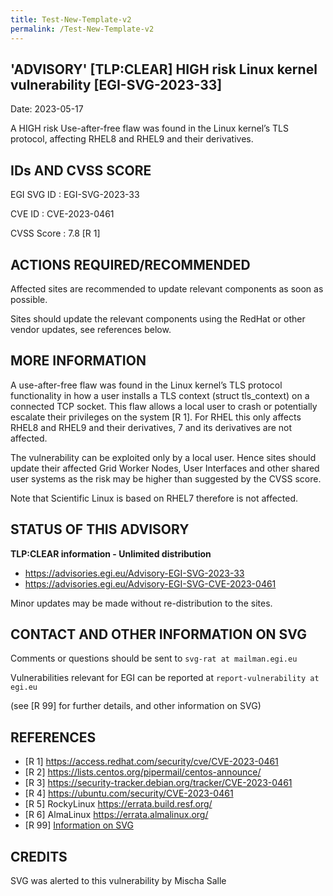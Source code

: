 ```yaml
---
title: Test-New-Template-v2
permalink: /Test-New-Template-v2
---
```


## 'ADVISORY' [TLP:CLEAR] HIGH risk Linux kernel vulnerability [EGI-SVG-2023-33]

Date: 2023-05-17

A HIGH risk Use-after-free flaw was found in the Linux kernel’s TLS protocol, affecting
RHEL8 and RHEL9 and their derivatives.

## IDs AND CVSS SCORE

EGI SVG ID : EGI-SVG-2023-33

CVE ID : CVE-2023-0461

CVSS Score : 7.8 [R 1]

## ACTIONS REQUIRED/RECOMMENDED

Affected sites are recommended to update relevant components as soon as possible.

Sites should update the relevant components using the RedHat or other vendor updates, see
references below.

## MORE INFORMATION

A use-after-free flaw was found in the Linux kernel’s TLS protocol functionality in how a
user installs a TLS context (struct tls_context) on a connected TCP socket. This flaw
allows a local user to crash or potentially escalate their privileges on the system [R 1].
For RHEL this only affects RHEL8 and RHEL9 and their derivatives, 7 and its
derivatives are not affected.

The vulnerability can be exploited only by a local user. Hence sites should update their
affected Grid Worker Nodes, User Interfaces and other shared user systems as the risk may
be higher than suggested by the CVSS score.

Note that Scientific Linux is based on RHEL7 therefore is not affected.

## STATUS OF THIS ADVISORY

**TLP:CLEAR information - Unlimited distribution**

- <https://advisories.egi.eu/Advisory-EGI-SVG-2023-33>
- <https://advisories.egi.eu/Advisory-EGI-SVG-CVE-2023-0461>

Minor updates may be made without re-distribution to the sites.

## CONTACT AND OTHER INFORMATION ON SVG

Comments or questions should be sent to `svg-rat at mailman.egi.eu`

Vulnerabilities relevant for EGI can be reported at `report-vulnerability at egi.eu`

(see [R 99] for further details, and other information on SVG)

## REFERENCES

- [R 1] <https://access.redhat.com/security/cve/CVE-2023-0461>
- [R 2] <https://lists.centos.org/pipermail/centos-announce/>
- [R 3] <https://security-tracker.debian.org/tracker/CVE-2023-0461>
- [R 4] <https://ubuntu.com/security/CVE-2023-0461>
- [R 5] RockyLinux <https://errata.build.resf.org/>
- [R 6] AlmaLinux <https://errata.almalinux.org/>
- [R 99] [Information on SVG](https://confluence.egi.eu/display/EGISVG/SVG+Advisories)

## CREDITS

SVG was alerted to this vulnerability by Mischa Salle

